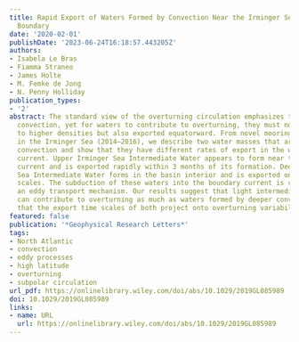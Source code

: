 ```yaml
---
title: Rapid Export of Waters Formed by Convection Near the Irminger Sea's Western
  Boundary
date: '2020-02-01'
publishDate: '2023-06-24T16:18:57.443205Z'
authors:
- Isabela Le Bras
- Fiamma Straneo
- James Holte
- M. Femke de Jong
- N. Penny Holliday
publication_types:
- '2'
abstract: The standard view of the overturning circulation emphasizes the role of
  convection, yet for waters to contribute to overturning, they must not only be transformed
  to higher densities but also exported equatorward. From novel mooring observations
  in the Irminger Sea (2014–2016), we describe two water masses that are formed by
  convection and show that they have different rates of export in the western boundary
  current. Upper Irminger Sea Intermediate Water appears to form near the boundary
  current and is exported rapidly within 3 months of its formation. Deep Irminger
  Sea Intermediate Water forms in the basin interior and is exported on longer time
  scales. The subduction of these waters into the boundary current is consistent with
  an eddy transport mechanism. Our results suggest that light intermediate waters
  can contribute to overturning as much as waters formed by deeper convection and
  that the export time scales of both project onto overturning variability.
featured: false
publication: '*Geophysical Research Letters*'
tags:
- North Atlantic
- convection
- eddy processes
- high latitude
- overturning
- subpolar circulation
url_pdf: https://onlinelibrary.wiley.com/doi/abs/10.1029/2019GL085989
doi: 10.1029/2019GL085989
links:
- name: URL
  url: https://onlinelibrary.wiley.com/doi/abs/10.1029/2019GL085989
---
```


